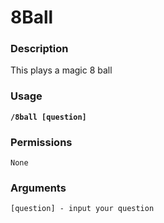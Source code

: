 # 8Ball

### **Description**

This plays a magic 8 ball

### Usage

<pre><code><strong>/8ball [question]</strong></code></pre>

### Permissions

```
None
```

### Arguments

```
[question] - input your question
```
